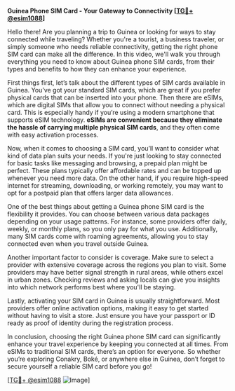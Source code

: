 **Guinea Phone SIM Card - Your Gateway to Connectivity [[TG💪+ @esim1088](https://t.me/s/esim1088)]**

Hello there! Are you planning a trip to Guinea or looking for ways to stay connected while traveling? Whether you're a tourist, a business traveler, or simply someone who needs reliable connectivity, getting the right phone SIM card can make all the difference. In this video, we'll walk you through everything you need to know about Guinea phone SIM cards, from their types and benefits to how they can enhance your experience.

First things first, let’s talk about the different types of SIM cards available in Guinea. You’ve got your standard SIM cards, which are great if you prefer physical cards that can be inserted into your phone. Then there are eSIMs, which are digital SIMs that allow you to connect without needing a physical card. This is especially handy if you’re using a modern smartphone that supports eSIM technology. **eSIMs are convenient because they eliminate the hassle of carrying multiple physical SIM cards**, and they often come with easy activation processes.

Now, when it comes to choosing a SIM card, you’ll want to consider what kind of data plan suits your needs. If you're just looking to stay connected for basic tasks like messaging and browsing, a prepaid plan might be perfect. These plans typically offer affordable rates and can be topped up whenever you need more data. On the other hand, if you require high-speed internet for streaming, downloading, or working remotely, you may want to opt for a postpaid plan that offers larger data allowances.

One of the best things about getting a Guinea phone SIM card is the flexibility it provides. You can choose between various data packages depending on your usage patterns. For instance, some providers offer daily, weekly, or monthly plans, so you only pay for what you use. Additionally, many SIM cards come with roaming agreements, allowing you to stay connected even when you travel outside Guinea.

Another important factor to consider is coverage. Make sure to select a provider with extensive coverage across the regions you plan to visit. Some providers may have better signal strength in rural areas, while others excel in urban zones. Checking reviews and asking locals can give you insights into which network performs best where you'll be staying.

Lastly, activating your SIM card in Guinea is usually straightforward. Most providers offer online activation options, making it easy to get started without having to visit a store. Just ensure you have your passport or ID ready as proof of identity during the registration process.

In conclusion, choosing the right Guinea phone SIM card can significantly enhance your travel experience by keeping you connected at all times. From eSIMs to traditional SIM cards, there’s an option for everyone. So whether you’re exploring Conakry, Boké, or anywhere else in Guinea, don’t forget to secure yourself a reliable SIM card before you go!

[[TG💪+ @esim1088](https://t.me/s/esim1088) ![Image](https://i.postimg.cc/Y0z9fWf4/image.png)]